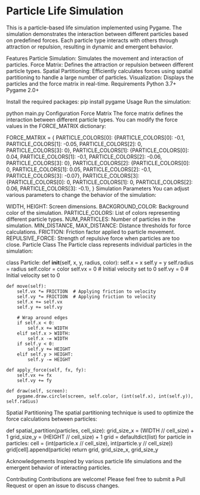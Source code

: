 # Particle Life Simulation

This is a particle-based life simulation implemented using Pygame. The simulation demonstrates the interaction between different particles based on predefined forces. Each particle type interacts with others through attraction or repulsion, resulting in dynamic and emergent behavior.

Features
Particle Simulation: Simulates the movement and interaction of particles.
Force Matrix: Defines the attraction or repulsion between different particle types.
Spatial Partitioning: Efficiently calculates forces using spatial partitioning to handle a large number of particles.
Visualization: Displays the particles and the force matrix in real-time.
Requirements
Python 3.7+
Pygame 2.0+


Install the required packages:
pip install pygame
Usage
Run the simulation:


python main.py
Configuration
Force Matrix
The force matrix defines the interaction between different particle types. You can modify the force values in the FORCE_MATRIX dictionary:


FORCE_MATRIX = {
    PARTICLE_COLORS[0]: {PARTICLE_COLORS[0]: -0.1, PARTICLE_COLORS[1]: -0.05, PARTICLE_COLORS[2]: 0, PARTICLE_COLORS[3]: 0},
    PARTICLE_COLORS[1]: {PARTICLE_COLORS[0]: 0.04, PARTICLE_COLORS[1]: -0.1, PARTICLE_COLORS[2]: -0.06, PARTICLE_COLORS[3]: 0},
    PARTICLE_COLORS[2]: {PARTICLE_COLORS[0]: 0, PARTICLE_COLORS[1]: 0.05, PARTICLE_COLORS[2]: -0.1, PARTICLE_COLORS[3]: -0.07},
    PARTICLE_COLORS[3]: {PARTICLE_COLORS[0]: 0, PARTICLE_COLORS[1]: 0, PARTICLE_COLORS[2]: 0.06, PARTICLE_COLORS[3]: -0.1},
}
Simulation Parameters
You can adjust various parameters to change the behavior of the simulation:

WIDTH, HEIGHT: Screen dimensions.
BACKGROUND_COLOR: Background color of the simulation.
PARTICLE_COLORS: List of colors representing different particle types.
NUM_PARTICLES: Number of particles in the simulation.
MIN_DISTANCE, MAX_DISTANCE: Distance thresholds for force calculations.
FRICTION: Friction factor applied to particle movement.
REPULSIVE_FORCE: Strength of repulsive force when particles are too close.
Particle Class
The Particle class represents individual particles in the simulation:


class Particle:
    def __init__(self, x, y, radius, color):
        self.x = x
        self.y = y
        self.radius = radius
        self.color = color
        self.vx = 0  # Initial velocity set to 0
        self.vy = 0  # Initial velocity set to 0

    def move(self):
        self.vx *= FRICTION  # Applying friction to velocity
        self.vy *= FRICTION  # Applying friction to velocity
        self.x += self.vx
        self.y += self.vy

        # Wrap around edges
        if self.x < 0:
            self.x += WIDTH
        elif self.x > WIDTH:
            self.x -= WIDTH
        if self.y < 0:
            self.y += HEIGHT
        elif self.y > HEIGHT:
            self.y -= HEIGHT

    def apply_force(self, fx, fy):
        self.vx += fx
        self.vy += fy

    def draw(self, screen):
        pygame.draw.circle(screen, self.color, (int(self.x), int(self.y)), self.radius)
Spatial Partitioning
The spatial partitioning technique is used to optimize the force calculations between particles:

def spatial_partition(particles, cell_size):
    grid_size_x = (WIDTH // cell_size) + 1
    grid_size_y = (HEIGHT // cell_size) + 1
    grid = defaultdict(list)
    for particle in particles:
        cell = (int(particle.x // cell_size), int(particle.y // cell_size))
        grid[cell].append(particle)
    return grid, grid_size_x, grid_size_y


Acknowledgements
Inspired by various particle life simulations and the emergent behavior of interacting particles.

Contributing
Contributions are welcome! Please feel free to submit a Pull Request or open an issue to discuss changes.
